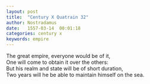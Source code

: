 ```yaml
---
layout: post
title:  "Century X Quatrain 32"
author: Nostradamus
date:   1557-03-14  00:01:18
categories: century x
keywords: empire
---
```

The great empire, everyone would be of it,  
One will come to obtain it over the others:  
But his realm and state will be of short duration,  
Two years will he be able to maintain himself on the sea.
